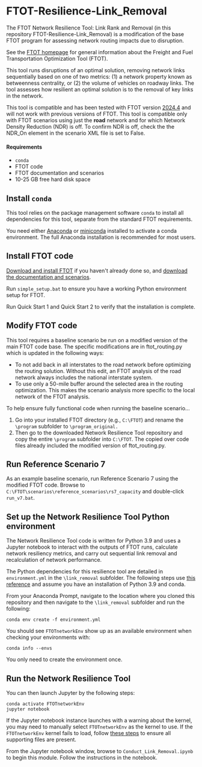# FTOT-Resilience-Link_Removal

The FTOT Network Resilience Tool: Link Rank and Removal (in this repository FTOT-Resilience-Link_Removal) is a modification of the base FTOT program for assessing network routing impacts due to disruption.

See the [FTOT homepage](https://volpeusdot.github.io/FTOT-Public) for general information about the Freight and Fuel Transportation Optimization Tool (FTOT).

This tool runs disruptions of an optimal solution, removing network links sequentially based on one of two metrics: (1) a network property known as betweenness centrality, or (2) the volume of vehicles on roadway links. The tool assesses how resilient an optimal solution is to the removal of key links in the network.

This tool is compatible and has been tested with FTOT version [2024.4](https://github.com/VolpeUSDOT/FTOT-Public/releases/tag/2024.4) and will not work with previous versions of FTOT. This tool is compatible only with FTOT scenarios using just the **road** network and for which Network Density Reduction (NDR) is off. To confirm NDR is off, check the the NDR_On element in the scenario XML file is set to False.

#### Requirements

- `conda`
- FTOT code
- FTOT documentation and scenarios
- 10-25 GB free hard disk space

## Install `conda`

This tool relies on the package management software `conda` to install all dependencies for this tool, separate from the standard FTOT requirements.

You need either [Anaconda](https://www.anaconda.com/products/distribution) or [miniconda](https://docs.conda.io/en/latest/miniconda.html) installed to activate a conda environment. The full Anaconda installation is recommended for most users.

## Install FTOT code

[Download and install FTOT](https://volpeusdot.github.io/FTOT-Public/#getting-started) if you haven't already done so, and [download the documentation and scenarios](https://volpeusdot.github.io/FTOT-Public/data_download.html).

Run `simple_setup.bat` to ensure you have a working Python environment setup for FTOT.

Run Quick Start 1 and Quick Start 2 to verify that the installation is complete.

## Modify FTOT code

This tool requires a baseline scenario be run on a modified version of the main FTOT code base. The specific modifications are in ftot_routing.py which is updated in the following ways:

 - To not add back in all interstates to the road network before optimizing the routing solution. Without this edit, an FTOT analysis of the road network always includes the national interstate system.
 - To use only a 50-mile buffer around the selected area in the routing optimization. This makes the scenario analysis more specific to the local network of the FTOT analysis.

To help ensure fully functional code when running the baseline scenario...
1) Go into your installed FTOT directory (e.g., `C:\FTOT`) and rename the `\program` subfolder to `\program_original.`
2) Then go to the downloaded Network Resilience Tool repository and copy the entire `\program` subfolder into `C:\FTOT`. The copied over code files already included the modified version of ftot_routing.py.

## Run Reference Scenario 7

As an example baseline scenario, run Reference Scenario 7 using the modified FTOT code. Browse to `C:\FTOT\scenarios\reference_scenarios\rs7_capacity` and double-click `run_v7.bat`.

## Set up the Network Resilience Tool Python environment

The Network Resilience Tool code is written for Python 3.9 and uses a Jupyter notebook to interact with the outputs of FTOT runs, calculate network resiliency metrics, and carry out sequential link removal and recalculation of network performance.

The Python dependencies for this resilience tool are detailed in `environment.yml` in the `\link_removal` subfolder. The following steps use [this reference](https://docs.conda.io/projects/conda/en/latest/user-guide/tasks/manage-environments.html#creating-an-environment-from-an-environment-yml-file) and assume you have an installation of Python 3.9 and conda.

From your Anaconda Prompt, navigate to the location where you cloned this repository and then navigate to the `\link_removal` subfolder and run the following:

```
conda env create -f environment.yml
```

You should see `FTOTnetworkEnv` show up as an available environment when checking your environments with:

```
conda info --envs
```

You only need to create the environment once.


## Run the Network Resilience Tool

You can then launch Jupyter by the following steps:

```
conda activate FTOTnetworkEnv
jupyter notebook
```
If the Jupyter notebook instance launches with a warning about the kernel, you may need to manually select `FTOTnetworkEnv` as the kernel to use. If the `FTOTnetworkEnv` kernel fails to load, follow [these steps](https://stackoverflow.com/questions/54876404/unable-to-import-sqlite3-using-anaconda-python) to ensure all supporting files are present.

From the Jupyter notebook window, browse to `Conduct_Link_Removal.ipynb` to begin this module. Follow the instructions in the notebook.
